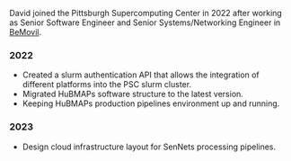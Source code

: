 David joined the Pittsburgh Supercomputing Center in 2022 after working as Senior Software Engineer and Senior Systems/Networking Engineer in [BeMovil](https://www.bemovil.net).

### 2022
* Created a slurm authentication API that allows the integration of different platforms into the PSC slurm cluster.
* Migrated HuBMAPs software structure to the latest version.
* Keeping HuBMAPs production pipelines environment up and running.

### 2023
* Design cloud infrastructure layout for SenNets processing pipelines.